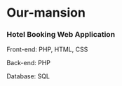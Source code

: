# Our-mansion
### Hotel Booking Web Application
<p>Front-end: PHP, HTML, CSS</p>
<p>Back-end: PHP</p>
<p>Database: SQL</p>
